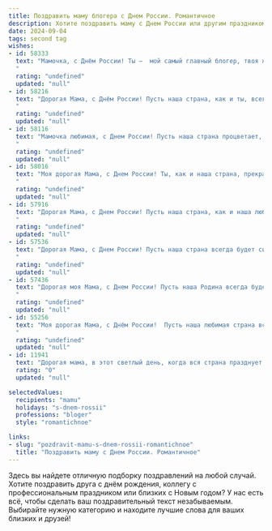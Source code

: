 ```yaml
---
title: Поздравить маму блогера с Днем России. Романтичное
description: Хотите поздравить маму с Днем России или другим праздником? Наш ИИ создаст незабываемое поздравление, а вы обязательно выделитесь среди других.  
date: 2024-09-04
tags: second tag
wishes:
- id: 58333
  text: "Мамочка, с Днём России! Ты –  мой самый главный блогер, твоя жизнь - яркий и вдохновляющий блог о любви, заботе,  о чудесах, которые ты творишь каждый день.  Я  бесконечно  люблю  и  ценю  тебя!
  "
  rating: "undefined"
  updated: "null"
- id: 58216
  text: "Дорогая Мама, с Днём России! Пусть наша страна, как и ты, всегда будет сильной, красивой и полной любви. Твой блог – это настоящая летопись нашей истории, которая вдохновляет и объединяет. Твоя любовь к Родине – это свет, который освещает путь всем нам.
  "
  rating: "undefined"
  updated: "null"
- id: 58116
  text: "Мамочка любимая, с Днем России! Пусть наша страна процветает, а ты всегда будешь окружена любовью и счастьем, как наш общий блог, что объединяет нас и дарит радость тысячам людей.
  "
  rating: "undefined"
  updated: "null"
- id: 58016
  text: "Моя дорогая Мама, с Днем России! Ты, как и наша страна, прекрасна и сильна, полна любви и тепла. Твой блог, как яркое знамя, вдохновляет многих людей, и это делает тебя настоящим символом нашей Родины. Пусть в твоей жизни всегда будет много радости, вдохновения и новых свершений!
  "
  rating: "undefined"
  updated: "null"
- id: 57916
  text: "Дорогая Мама, с Днем России! Пусть наша страна, как и наша любовь к тебе, будет сильной, процветающей и прекрасной. Твой блог  - это источник вдохновения, тепла и мудрости. Ты - настоящая патриотка, и мы гордимся тобой.
  "
  rating: "undefined"
  updated: "null"
- id: 57536
  text: "Дорогая Мама, с Днем России! Пусть наша страна всегда будет сильной и процветающей, а ты, моя любимая блогерша, будешь дарить миру свою мудрость и красоту.
  "
  rating: "undefined"
  updated: "null"
- id: 57436
  text: "Дорогая моя Мама, с Днем России! Пусть наша Родина всегда будет сильной и процветающей, а тебя, моя любимая, озаряет счастье и любовь. Ты — моя муза, источник вдохновения, и я горжусь, что ты моя мама. С праздником!
  "
  rating: "undefined"
  updated: "null"
- id: 55256
  text: "Моя дорогая Мама, с Днём России!  Пусть наша любимая страна всегда будет сильной, свободной и процветающей, как твои любовь и забота, что согревают меня каждый день.  Не устаю восхищаться твоей энергией, искренностью и талантом, которые ты так ярко демонстрируешь в своей роли блогера. Ты - истинный пример современной женщины, способной вдохновлять и объединять людей. С праздником, Мама, и пусть все твои мечты  сбудутся!
  "
  rating: "undefined"
  updated: "null"
- id: 11941
  text: "Дорогая мама, в этот светлый день, когда вся страна празднует День России, я хочу пожелать тебе невероятных моментов, которые ты сможешь запечатлеть и передать через свой блог. Пусть каждый твой пост будет вдохновением для многих, а каждое твое слово — источником тепла и уюта. Ты делаешь мир лучше своим творчеством, и я безумно горжусь тобой. С днем рождения, любимая мама! Пусть каждый день приносит тебе радость и новые идеи, а твои истории продолжают вдохновлять и восхищать. Люблю тебя!"
  rating: "0"
  updated: "null"

selectedValues:
  recipients: "mamu"
  holidays: "s-dnem-rossii"
  professions: "bloger"
  style: "romantichnoe"

links:
- slug: "pozdravit-mamu-s-dnem-rossii-romantichnoe"
  title: "Поздравить маму с Днем России. Романтичное"
---
```


Здесь вы найдете отличную подборку поздравлений на любой случай. 
Хотите поздравить друга с днём рождения, коллегу с профессиональным праздником или близких с Новым годом? У нас есть всё, чтобы сделать ваш поздравительный текст незабываемым. Выбирайте нужную категорию и находите лучшие слова для ваших близких и друзей!
